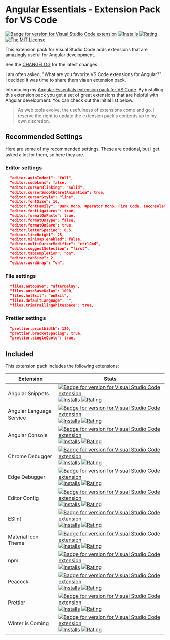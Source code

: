 # Angular Essentials - Extension Pack for VS Code

[![Badge for version for Visual Studio Code extension](https://vsmarketplacebadge.apphb.com/version-short/johnpapa.angular-essentials.svg?color=blue&style=?style=for-the-badge&logo=visual-studio-code)](https://marketplace.visualstudio.com/items?itemName=johnpapa.angular-essentials&wt.mc_id=angular_essentials-github-jopapa) [![Installs](https://vsmarketplacebadge.apphb.com/installs-short/johnpapa.angular-essentials.svg?color=blue&style=flat-square)](https://marketplace.visualstudio.com/items?itemName=johnpapa.angular-essentials&WT.mc_id=vscodeangularessentials-github-jopapa)
[![Rating](https://vsmarketplacebadge.apphb.com/rating-short/johnpapa.angular-essentials.svg?color=blue&style=flat-square)](https://marketplace.visualstudio.com/items?itemName=johnpapa.angular-essentials&WT.mc_id=vscodeangularessentials-github-jopapa) [![The MIT License](https://img.shields.io/badge/license-MIT-orange.svg?color=blue&style=flat-square)](http://opensource.org/licenses/MIT)

This extension pack for Visual Studio Code adds extensions that are amazingly useful for Angular development.

See the [CHANGELOG](CHANGELOG.md) for the latest changes

I am often asked, "What are you favorite VS Code extensions for Angular?". I decided it was time to share them via an extension pack.

Introducing my [Angular Essentials extension pack for VS Code](https://marketplace.visualstudio.com/items?itemName=johnpapa.angular-essentials&wt.mc_id=angular_essentials-github-jopapa). By installing this extension pack you get a set of great extensions that are helpful with Angular development. You can check out the initial list below.

> As web tools evolve, the usefulness of extensions come and go. I reserve the right to update the extension pack's contents up to my own discretion.

## Recommended Settings

Here are some of my recommended settings. These are optional, but I get asked a lot for them, so here they are.

### Editor settings

```json
  "editor.autoIndent": "full",
  "editor.codeLens": false,
  "editor.cursorBlinking": "solid",
  "editor.cursorSmoothCaretAnimation": true,
  "editor.cursorStyle": "line",
  "editor.fontSize": 16,
  "editor.fontFamily": "Dank Mono, Operator Mono, Fira Code, Inconsolata",
  "editor.fontLigatures": true,
  "editor.formatOnPaste": true,
  "editor.formatOnType": false,
  "editor.formatOnSave": true,
  "editor.letterSpacing": 0.5,
  "editor.lineHeight": 25,
  "editor.minimap.enabled": false,
  "editor.multiCursorModifier": "ctrlCmd",
  "editor.suggestSelection": "first",
  "editor.tabCompletion": "on",
  "editor.tabSize": 2,
  "editor.wordWrap": "on",
```

### File settings

```json
  "files.autoSave": "afterDelay",
  "files.autoSaveDelay": 1000,
  "files.hotExit": "onExit",
  "files.defaultLanguage": "",
  "files.trimTrailingWhitespace": true,
```

### Prettier settings

```json
  "prettier.printWidth": 120,
  "prettier.bracketSpacing": true,
  "prettier.singleQuote": true,
```

## Included

This extension pack includes the following extensions:

| Extension                | Stats                                                                                                                                                                                                                                                                                                                                                                                                                                                                                                                                                                                                                                                                                                                                                                    |
| ------------------------ | ------------------------------------------------------------------------------------------------------------------------------------------------------------------------------------------------------------------------------------------------------------------------------------------------------------------------------------------------------------------------------------------------------------------------------------------------------------------------------------------------------------------------------------------------------------------------------------------------------------------------------------------------------------------------------------------------------------------------------------------------------------------------ |
| Angular Snippets         | [![Badge for version for Visual Studio Code extension](https://vsmarketplacebadge.apphb.com/version-short/johnpapa.Angular2.svg?color=blue&style=?style=for-the-badge&logo=visual-studio-code)](https://marketplace.visualstudio.com/items?itemName=johnpapa.Angular2&wt.mc_id=angular_essentials-github-jopapa) [![Installs](https://vsmarketplacebadge.apphb.com/installs-short/johnpapa.Angular2.svg?color=blue&style=flat-square)](https://marketplace.visualstudio.com/items?itemName=johnpapa.Angular2&WT.mc_id=vscodeangularessentials-github-jopapa) [![Rating](https://vsmarketplacebadge.apphb.com/rating-short/johnpapa.Angular2.svg?color=blue&style=flat-square)](https://marketplace.visualstudio.com/items?itemName=johnpapa.Angular2&WT.mc_id=vscodeangularessentials-github-jopapa)                                                                   |
| Angular Language Service | [![Badge for version for Visual Studio Code extension](https://vsmarketplacebadge.apphb.com/version-short/Angular.ng-template.svg?color=blue&style=?style=for-the-badge&logo=visual-studio-code)](https://marketplace.visualstudio.com/items?itemName=Angular.ng-template&wt.mc_id=angular_essentials-github-jopapa) [![Installs](https://vsmarketplacebadge.apphb.com/installs-short/Angular.ng-template.svg?color=blue&style=flat-square)](https://marketplace.visualstudio.com/items?itemName=Angular.ng-template&WT.mc_id=vscodeangularessentials-github-jopapa) [![Rating](https://vsmarketplacebadge.apphb.com/rating-short/Angular.ng-template.svg?color=blue&style=flat-square)](https://marketplace.visualstudio.com/items?itemName=Angular.ng-template&WT.mc_id=vscodeangularessentials-github-jopapa)                                                       |
| Angular Console          | [![Badge for version for Visual Studio Code extension](https://vsmarketplacebadge.apphb.com/version-short/nrwl.angular-console.svg?color=blue&style=?style=for-the-badge&logo=visual-studio-code)](https://marketplace.visualstudio.com/items?itemName=nrwl.angular-console&wt.mc_id=angular_essentials-github-jopapa) [![Installs](https://vsmarketplacebadge.apphb.com/installs-short/nrwl.angular-console.svg?color=blue&style=flat-square)](https://marketplace.visualstudio.com/items?itemName=nrwl.angular-console&WT.mc_id=vscodeangularessentials-github-jopapa) [![Rating](https://vsmarketplacebadge.apphb.com/rating-short/nrwl.angular-console.svg?color=blue&style=flat-square)](https://marketplace.visualstudio.com/items?itemName=nrwl.angular-console&WT.mc_id=vscodeangularessentials-github-jopapa)                                                 |
| Chrome Debugger          | [![Badge for version for Visual Studio Code extension](https://vsmarketplacebadge.apphb.com/version-short/msjsdiag.debugger-for-chrome.svg?color=blue&style=?style=for-the-badge&logo=visual-studio-code)](https://marketplace.visualstudio.com/items?itemName=msjsdiag.debugger-for-chrome&wt.mc_id=angular_essentials-github-jopapa) [![Installs](https://vsmarketplacebadge.apphb.com/installs-short/msjsdiag.debugger-for-chrome.svg?color=blue&style=flat-square)](https://marketplace.visualstudio.com/items?itemName=msjsdiag.debugger-for-chrome&WT.mc_id=vscodeangularessentials-github-jopapa) [![Rating](https://vsmarketplacebadge.apphb.com/rating-short/msjsdiag.debugger-for-chrome.svg?color=blue&style=flat-square)](https://marketplace.visualstudio.com/items?itemName=msjsdiag.debugger-for-chrome&WT.mc_id=vscodeangularessentials-github-jopapa) |
| Edge Debugger            | [![Badge for version for Visual Studio Code extension](https://vsmarketplacebadge.apphb.com/version-short/msjsdiag.debugger-for-edge.svg?color=blue&style=?style=for-the-badge&logo=visual-studio-code)](https://marketplace.visualstudio.com/items?itemName=msjsdiag.debugger-for-edge&wt.mc_id=angular_essentials-github-jopapa) [![Installs](https://vsmarketplacebadge.apphb.com/installs-short/msjsdiag.debugger-for-edge.svg?color=blue&style=flat-square)](https://marketplace.visualstudio.com/items?itemName=msjsdiag.debugger-for-edge&WT.mc_id=vscodeangularessentials-github-jopapa) [![Rating](https://vsmarketplacebadge.apphb.com/rating-short/msjsdiag.debugger-for-edge.svg?color=blue&style=flat-square)](https://marketplace.visualstudio.com/items?itemName=msjsdiag.debugger-for-edge&WT.mc_id=vscodeangularessentials-github-jopapa)             |
| Editor Config            | [![Badge for version for Visual Studio Code extension](https://vsmarketplacebadge.apphb.com/version-short/EditorConfig.EditorConfig.svg?color=blue&style=?style=for-the-badge&logo=visual-studio-code)](https://marketplace.visualstudio.com/items?itemName=EditorConfig.EditorConfig&wt.mc_id=angular_essentials-github-jopapa) [![Installs](https://vsmarketplacebadge.apphb.com/installs-short/EditorConfig.EditorConfig.svg?color=blue&style=flat-square)](https://marketplace.visualstudio.com/items?itemName=EditorConfig.EditorConfig&WT.mc_id=vscodeangularessentials-github-jopapa) [![Rating](https://vsmarketplacebadge.apphb.com/rating-short/EditorConfig.EditorConfig.svg?color=blue&style=flat-square)](https://marketplace.visualstudio.com/items?itemName=EditorConfig.EditorConfig&WT.mc_id=vscodeangularessentials-github-jopapa)                   |
| ESlint                   | [![Badge for version for Visual Studio Code extension](https://vsmarketplacebadge.apphb.com/version-short/dbaeumer.vscode-eslint.svg?color=blue&style=?style=for-the-badge&logo=visual-studio-code)](https://marketplace.visualstudio.com/items?itemName=dbaeumer.vscode-eslint&wt.mc_id=angular_essentials-github-jopapa) [![Installs](https://vsmarketplacebadge.apphb.com/installs-short/dbaeumer.vscode-eslint.svg?color=blue&style=flat-square)](https://marketplace.visualstudio.com/items?itemName=dbaeumer.vscode-eslint&WT.mc_id=vscodeangularessentials-github-jopapa) [![Rating](https://vsmarketplacebadge.apphb.com/rating-short/dbaeumer.vscode-eslint.svg?color=blue&style=flat-square)](https://marketplace.visualstudio.com/items?itemName=dbaeumer.vscode-eslint&WT.mc_id=vscodeangularessentials-github-jopapa)                                     |
| Material Icon Theme      | [![Badge for version for Visual Studio Code extension](https://vsmarketplacebadge.apphb.com/version-short/pkief.material-icon-theme.svg?color=blue&style=?style=for-the-badge&logo=visual-studio-code)](https://marketplace.visualstudio.com/items?itemName=pkief.material-icon-theme&wt.mc_id=angular_essentials-github-jopapa) [![Installs](https://vsmarketplacebadge.apphb.com/installs-short/pkief.material-icon-theme.svg?color=blue&style=flat-square)](https://marketplace.visualstudio.com/items?itemName=pkief.material-icon-theme&WT.mc_id=vscodeangularessentials-github-jopapa) [![Rating](https://vsmarketplacebadge.apphb.com/rating-short/pkief.material-icon-theme.svg?color=blue&style=flat-square)](https://marketplace.visualstudio.com/items?itemName=pkief.material-icon-theme&WT.mc_id=vscodeangularessentials-github-jopapa)                   |
| npm                      | [![Badge for version for Visual Studio Code extension](https://vsmarketplacebadge.apphb.com/version-short/eg2.vscode-npm-script.svg?color=blue&style=?style=for-the-badge&logo=visual-studio-code)](https://marketplace.visualstudio.com/items?itemName=eg2.vscode-npm-script&wt.mc_id=angular_essentials-github-jopapa) [![Installs](https://vsmarketplacebadge.apphb.com/installs-short/eg2.vscode-npm-script.svg?color=blue&style=flat-square)](https://marketplace.visualstudio.com/items?itemName=eg2.vscode-npm-script&WT.mc_id=vscodeangularessentials-github-jopapa) [![Rating](https://vsmarketplacebadge.apphb.com/rating-short/eg2.vscode-npm-script.svg?color=blue&style=flat-square)](https://marketplace.visualstudio.com/items?itemName=eg2.vscode-npm-script&WT.mc_id=vscodeangularessentials-github-jopapa)                                           |
| Peacock                  | [![Badge for version for Visual Studio Code extension](https://vsmarketplacebadge.apphb.com/version-short/johnpapa.vscode-peacock.svg?color=blue&style=?style=for-the-badge&logo=visual-studio-code)](https://marketplace.visualstudio.com/items?itemName=johnpapa.vscode-peacock&wt.mc_id=angular_essentials-github-jopapa) [![Installs](https://vsmarketplacebadge.apphb.com/installs-short/johnpapa.vscode-peacock.svg?color=blue&style=flat-square)](https://marketplace.visualstudio.com/items?itemName=johnpapa.vscode-peacock&WT.mc_id=vscodeangularessentials-github-jopapa) [![Rating](https://vsmarketplacebadge.apphb.com/rating-short/johnpapa.vscode-peacock.svg?color=blue&style=flat-square)](https://marketplace.visualstudio.com/items?itemName=johnpapa.vscode-peacock&WT.mc_id=vscodeangularessentials-github-jopapa)                               |
| Prettier                 | [![Badge for version for Visual Studio Code extension](https://vsmarketplacebadge.apphb.com/version-short/esbenp.prettier-vscode.svg?color=blue&style=?style=for-the-badge&logo=visual-studio-code)](https://marketplace.visualstudio.com/items?itemName=esbenp.prettier-vscode&wt.mc_id=angular_essentials-github-jopapa) [![Installs](https://vsmarketplacebadge.apphb.com/installs-short/esbenp.prettier-vscode.svg?color=blue&style=flat-square)](https://marketplace.visualstudio.com/items?itemName=esbenp.prettier-vscode&WT.mc_id=vscodeangularessentials-github-jopapa) [![Rating](https://vsmarketplacebadge.apphb.com/rating-short/esbenp.prettier-vscode.svg?color=blue&style=flat-square)](https://marketplace.visualstudio.com/items?itemName=esbenp.prettier-vscode&WT.mc_id=vscodeangularessentials-github-jopapa)                                     |
| Winter is Coming         | [![Badge for version for Visual Studio Code extension](https://vsmarketplacebadge.apphb.com/version-short/johnpapa.winteriscoming.svg?color=blue&style=?style=for-the-badge&logo=visual-studio-code)](https://marketplace.visualstudio.com/items?itemName=johnpapa.winteriscoming&wt.mc_id=angular_essentials-github-jopapa) [![Installs](https://vsmarketplacebadge.apphb.com/installs-short/johnpapa.winteriscoming.svg?color=blue&style=flat-square)](https://marketplace.visualstudio.com/items?itemName=johnpapa.winteriscoming&WT.mc_id=vscodeangularessentials-github-jopapa) [![Rating](https://vsmarketplacebadge.apphb.com/rating-short/johnpapa.winteriscoming.svg?color=blue&style=flat-square)](https://marketplace.visualstudio.com/items?itemName=johnpapa.winteriscoming&WT.mc_id=vscodeangularessentials-github-jopapa)                               |
